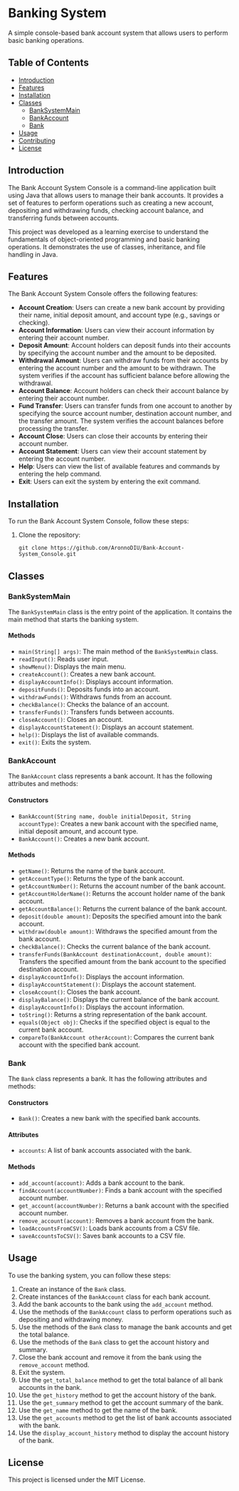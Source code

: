 # Banking System

A simple console-based bank account system that allows users to perform basic banking operations.

## Table of Contents

- [Introduction](#introduction)
- [Features](#features)
- [Installation](#installation)
- [Classes](#classes)
    - [BankSystemMain](#banksystemmain)
    - [BankAccount](#bankaccount)
    - [Bank](#bank)
- [Usage](#usage)
- [Contributing](#contributing)
- [License](#license)

## Introduction

The Bank Account System Console is a command-line application 
built using Java that allows users to manage their bank accounts. 
It provides a set of features to perform operations 
such as creating a new account, depositing and withdrawing funds, 
checking account balance, and transferring funds between accounts.

This project was developed as a learning exercise 
to understand the fundamentals of object-oriented 
programming and basic banking operations. 
It demonstrates the use of classes, inheritance, and file handling in Java.

## Features

The Bank Account System Console offers the following features:

- **Account Creation**: Users can create a new bank account by providing their name, initial deposit amount, and account type (e.g., savings or checking).
- **Account Information**: Users can view their account information by entering their account number.
- **Deposit Amount**: Account holders can deposit funds into their accounts by specifying the account number and the amount to be deposited.
- **Withdrawal Amount**: Users can withdraw funds from their accounts by entering the account number and the amount to be withdrawn. The system verifies if the account has sufficient balance before allowing the withdrawal.
- **Account Balance**: Account holders can check their account balance by entering their account number.
- **Fund Transfer**: Users can transfer funds from one account to another by specifying the source account number, destination account number, and the transfer amount. The system verifies the account balances before processing the transfer.
- **Account Close**: Users can close their accounts by entering their account number.
- **Account Statement**: Users can view their account statement by entering the account number.
- **Help**: Users can view the list of available features and commands by entering the help command.
- **Exit**: Users can exit the system by entering the exit command.

## Installation

To run the Bank Account System Console, follow these steps:

1. Clone the repository:

   ```shell
   git clone https://github.com/AronnoDIU/Bank-Account-System_Console.git

## Classes

### BankSystemMain

The `BankSystemMain` class is the entry point of the application. It contains the main method that starts the banking system.

#### Methods

- `main(String[] args)`: The main method of the `BankSystemMain` class.
- `readInput()`: Reads user input.
- `showMenu()`: Displays the main menu.
- `createAccount()`: Creates a new bank account.
- `displayAccountInfo()`: Displays account information.
- `depositFunds()`: Deposits funds into an account.
- `withdrawFunds()`: Withdraws funds from an account.
- `checkBalance()`: Checks the balance of an account.
- `transferFunds()`: Transfers funds between accounts.
- `closeAccount()`: Closes an account.
- `displayAccountStatement()`: Displays an account statement.
- `help()`: Displays the list of available commands.
- `exit()`: Exits the system.

### BankAccount

The `BankAccount` class represents a bank account. It has the following attributes and methods:

#### Constructors

- `BankAccount(String name, double initialDeposit, String accountType)`: Creates a new bank account with the specified name, initial deposit amount, and account type.
- `BankAccount()`: Creates a new bank account.

#### Methods

- `getName()`: Returns the name of the bank account.
- `getAccountType()`: Returns the type of the bank account.
- `getAccountNumber()`: Returns the account number of the bank account.
- `getAccountHolderName()`: Returns the account holder name of the bank account.
- `getAccountBalance()`: Returns the current balance of the bank account.
- `deposit(double amount)`: Deposits the specified amount into the bank account.
- `withdraw(double amount)`: Withdraws the specified amount from the bank account.
- `checkBalance()`: Checks the current balance of the bank account.
- `transferFunds(BankAccount destinationAccount, double amount)`: Transfers the specified amount from the bank account to the specified destination account.
- `displayAccountInfo()`: Displays the account information.
- `displayAccountStatement()`: Displays the account statement.
- `closeAccount()`: Closes the bank account.
- `displayBalance()`: Displays the current balance of the bank account.
- `displayAccountInfo()`: Displays the account information.
- `toString()`: Returns a string representation of the bank account.
- `equals(Object obj)`: Checks if the specified object is equal to the current bank account.
- `compareTo(BankAccount otherAccount)`: Compares the current bank account with the specified bank account.


### Bank

The `Bank` class represents a bank. It has the following attributes and methods:

#### Constructors

- `Bank()`: Creates a new bank with the specified bank accounts.

#### Attributes

- `accounts`: A list of bank accounts associated with the bank.


#### Methods

- `add_account(account)`: Adds a bank account to the bank.
- `findAccount(accountNumber)`: Finds a bank account with the specified account number.
- `get_account(accountNumber)`: Returns a bank account with the specified account number.
- `remove_account(account)`: Removes a bank account from the bank.
- `loadAccountsFromCSV()`: Loads bank accounts from a CSV file.
- `saveAccountsToCSV()`: Saves bank accounts to a CSV file.

## Usage

To use the banking system, you can follow these steps:

1. Create an instance of the `Bank` class.
2. Create instances of the `BankAccount` class for each bank account.
3. Add the bank accounts to the bank using the `add_account` method.
4. Use the methods of the `BankAccount` class to perform operations such as depositing and withdrawing money.
5. Use the methods of the `Bank` class to manage the bank accounts and get the total balance.
6. Use the methods of the `Bank` class to get the account history and summary.
7. Close the bank account and remove it from the bank using the `remove_account` method.
8. Exit the system.
9. Use the `get_total_balance` method to get the total balance of all bank accounts in the bank.
10. Use the `get_history` method to get the account history of the bank.
11. Use the `get_summary` method to get the account summary of the bank.
12. Use the `get_name` method to get the name of the bank.
13. Use the `get_accounts` method to get the list of bank accounts associated with the bank.
14. Use the `display_account_history` method to display the account history of the bank.

## License

This project is licensed under the MIT License.